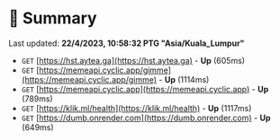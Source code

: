 # 📖 Summary
Last updated: **22/4/2023, 10:58:32 PTG "Asia/Kuala_Lumpur"**

- `GET` [https://hst.aytea.ga](https://hst.aytea.ga) - **Up** (605ms)
- `GET` [https://memeapi.cyclic.app/gimme](https://memeapi.cyclic.app/gimme) - **Up** (1114ms)
- `GET` [https://memeapi.cyclic.app](https://memeapi.cyclic.app) - **Up** (789ms)
- `GET` [https://klik.ml/health](https://klik.ml/health) - **Up** (1117ms)
- `GET` [https://dumb.onrender.com](https://dumb.onrender.com) - **Up** (649ms)

